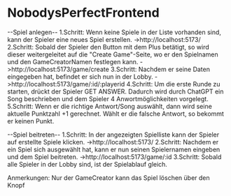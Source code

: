 # NobodysPerfectFrontend

--Spiel anlegen--
1.Schritt: Wenn keine Spiele in der Liste vorhanden sind, kann der Spieler eine neues Spiel erstellen.
            ->http://localhost:5173/
2.Schritt: Sobald der Spieler den Button mit dem Plus betätigt, so wird dieser weitergeleitet auf die "Create Game"-Seite, wo er den Spielnamen und den GameCreatorNamen festlegen kann.
            ->http://localhost:5173/game/create
3.Schritt: Nachdem er seine Daten eingegeben hat, befindet er sich nun in der Lobby.
            ->http://localhost:5173/game/:id/:playerid
4.Schritt: Um die erste Runde zu starten, drückt der Spieler GET ANSWER. Dadurch wird durch ChatGPT ein Song beschrieben und dem Spieler 4 Anwortmöglichkeiten vorgelegt.
5.Schritt: Wenn er die richtige Antwort/Song auswählt, dann wird seine aktuelle Punktzahl +1 gerechnet. Wählt er die falsche Antwort, so bekommt er keinen Punkt.


--Spiel beitreten--
1.Schritt: In der angezeigten Spielliste kann der Spieler auf erstellte Spiele klicken.
            ->http://localhost:5173/
2.Schritt: Nachdem er ein Spiel sich ausgewählt hat, kann er nun seinen Spielernamen eingeben und dem Spiel beitreten.
            ->http://localhost:5173/game/:id
3.Schritt: Sobald alle Spieler in der Lobby sind, ist der Spielablauf gleich. 

Anmerkungen: Nur der GameCreator kann das Spiel löschen über den Knopf <Delete Game>